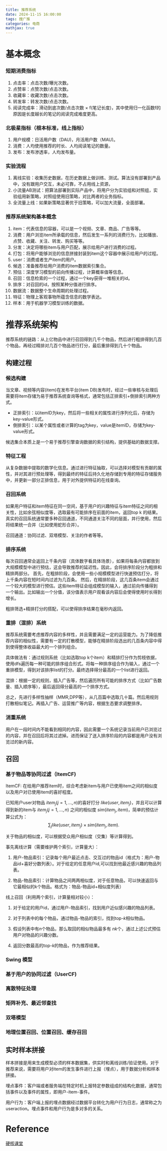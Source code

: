 ```yaml
---
title: 推荐系统
date: 2024-11-15 16:00:00
tags: 搜广推
categories: 电商
mathjax: true
---
```


# 基本概念
### 短期消费指标
1. 点击率：点击次数/曝光次数。
2. 点赞率：点赞次数/点击次数。
3. 收藏率：收藏次数/点击次数。
4. 转发率：转发次数/点击次数。
5. 阅读完成率：滑动到底次数/点击次数 $\times$ f(笔记长度)，其中使用归一化函数f的原因是长度越长的笔记的阅读完成难度更高。

### 北极星指标（根本标准，线上指标）
1. 用户规模：日活用户数（DAU)，月活用户数（MAU)。
2. 消费：人均使用推荐的时长、人均阅读笔记的数量。
3. 发布：发布渗透率，人均发布量。

### 实验流程
1. 离线实验：收集历史数据，在历史数据上做训练、测试。算法没有部署到产品中，没有跟用户交互，未必可靠，不占用线上资源，
2. 小流量AB测试：把算法部署到实际产品中，将用户分为实验组和对照组，实验组用新策略，对照组使用旧策略，对比两者的业务指标。
3. 全流量上线：如果新策略显著优于旧策略，可以加大流量，全面部署。

### 推荐系统架构基本概念
1. item：代表信息的容器，可以是一个视频、文章、商品、广告等等。
2. 消费：用户浏览item所承载的信息，然后发生一系列的消费行为，比如播放、点赞、收藏、关注、转发、购买等等。
3. 分发：决定将哪些item与用户匹配，展示给用户进行消费的过程。
4. 打包：将用户能够浏览的信息拼接封装到item这个容器中展示给用户的过程。
5. user：消费或者生产item的用户。
6. 候选：准备推荐给用户消费的item数据索引集合。
7. 预估：深度学习模型的前向传播过程，计算概率值等信息。
8. 召回：信息检索的一个过程，通过一个key获得一堆相关的id。
9. 排序：对召回的id，按照某种分值进行排序。
10. 数据流：数据整个生命周期的处理过程。
11. 特征：物理上客观事物所蕴含信息的数学表达。
12. 样本：用于机器学习模型训练的数据。

# 推荐系统架构
推荐系统的链路：从上亿物品中进行召回得到几千个物品，然后进行粗排得到几百个物品，再经过精排对几百个物品进行打分，最后重排得到几十个物品。

## 构建过程
### 候选构建
当文章、视频等内容(item)在发布平台(item DB)发布时，经过一些审核与处理后需要将item存储为易于推荐系统查询等格式，通常包括正排索引+倒排索引两种方式。

- 正排索引：以itemID为key，然后将一些相关的属性进行序列化后，存储为key-value形式。
- 倒排索引：以某个属性或者计算的tag为key，value是itemID，存储为key-value形式。

候选集合本质上是一个易于推荐引擎查询数据的索引结构，提供基础的数据支撑。

### 特征工程
从复杂数据中提取的数学化信息。通过进行特征抽取，可以选择对模型有贡献的属性，并对其进行预处理等，得到最终的特征后持久化地存储到专用的特征存储服务中，并更新一部分正排信息，用于对外提供特征的在线查询。

### 召回系统
如果用户特征和item特征在同一空间，基于用户的兴趣特征与item特征之间的相关性，比如余弦相似度等，选取最有可能排序在前面的item，返回top k 的结果。
真实的召回系统通常要多种召回通道，不同通道关注不同的层面，并行使用，然后将结果统一合并（比如使用蛇形合并）。

召回通道：协同过滤、双塔模型、关注的作者等等。 

### 排序系统
每次召回通常会返回上千条内容（具体数字看具体场景），如果将每条内容都放到大规模模型中进行预估，这会导致推荐的延迟性。因此，会将排序阶段分为粗排和精排两部分。
首先，在粗排阶段，会使用一些小规模模型进行快速预估打分，将上千条内容在短时间内过滤为几百条。
然后，在精排阶段，这几百条item会通过一个较大的模型进行预估。这些item特征会组成模型的输入，通过前向传播得到一个输出。比如输出一个分值，该分值表示用户观看该内容后会使得使用时长得到增长。

粗排筛选+精排打分的搭配，可以使得排序结果在毫秒内返回。

### 重排（混排）系统
推荐系统需要考虑推荐内容的多样性，并且需要满足一定的运营能力。为了降低推荐内容的相似性，需要有一定的打散模型，能够在精排阶段选出的几百条内容中得到使得整体收益最大的一个排列组合。

具体做法有：通过规则系统（比如选取top k个item）和精排打分作为剪枝依据，使用dfs遍历每一种可能的排序组合形式。将每一种排序组合作为输入，通过一个重排模型，得到对该排序list的打分。最终选择得分最高的一个list进行返回。

混排：根据一定的规则，插入广告等，然后遍历所有可能的排序方式（比如广告数量、插入顺序等），最后返回得分最高的一个排序方式。

总之，先进行多样性抽样（MMR,DPP等），从几百篇中选取几十篇。然后用规则打散相似笔记。再插入广告、运营推广等内容，根据生态要求调整排序。
 
### 消重系统
用户在一段时间内不能看到相同的内容，因此需要一个系统记录当前用户已浏览过的内容，并在召回后将其过滤掉。进而保证了送入排序阶段的内容都是用户没有浏览过的新内容。

## 召回
### 基于物品等协同过滤（ItemCF)
ItemCF: 在给用户推荐item时，综合考虑新item与用户已使用item之间的相似度以及用户对已使用item的喜好程度。

已知用户user对物品 $item_j(j = 1,...,n)$的喜好打分 $like(user, item_j)$，并且可以计算得到新的item与 $item_j(j = 1,...,n)$ 之间的相似度 $sim(item_j, item)$，简单的预估计算公式为：
$$
\sum_j like(user, item_j) \times sim(item_j, item).
$$

关于物品的相似度，可以根据受众用户相似度（交集）等计算得到。

事先离线计算（需要维护两个索引，计算量大）：

1. 用户-物品索引：记录每个用户最近点击、交互过的物品id（格式为：用户-物品id+喜好分数列表）。对于给定的任意用户id,可以找到他最近感兴趣的物品列表。

2. 物品-物品索引：计算物品之间两两相似度，对于任意物品，可以快速返回与它最相似的k个物品。格式为：物品-物品id+相似度列表）

线上召回（利用两个索引，计算量相对较小）：

1. 对于给定的用户id，通过用户-物品索引，找到用户近似感兴趣的物品列表。

2. 对于列表中的每个物品，通过物品-物品的索引，找到top-$k$相似物品。

3. 假设列表中有$n$个物品，那么取回的相似物品最多有 $nk$个，通过上述公式预估用户对物品的兴趣分数。

4. 返回分数最高的top-$k$的物品，作为推荐结果。


### Swing 模型


### 基于用户的协同过滤（UserCF)

### 离散特征处理

### 矩阵补充、最近邻查找

### 双塔模型

### 地理位置召回、位置召回、缓存召回



## 实时样本拼接
样本拼接是用来生成模型必须的样本数据集，供实时和离线训练/验证使用。对于推荐来说，需要将用户对item的发生事件进行上报（埋点），用于数据分析和样本拼接。

埋点事件：客户端或者服务端在特定时机上报特定参数组成的结构化数据，通常包括事件以及事件的属性，即用户-item-事件。

用户行为：客户端上报的埋点数据经过数据平台转化为用户行为日志，通常称之为useraction。埋点事件和用户行为是多对多的关系。





<!-- ![](./VLM/blip2.jpg) -->



# Reference
[硬核课堂](https://hardcore.feishu.cn/wiki/wikcn9i4sfdTkxVX0DYrMMbNBpd)










